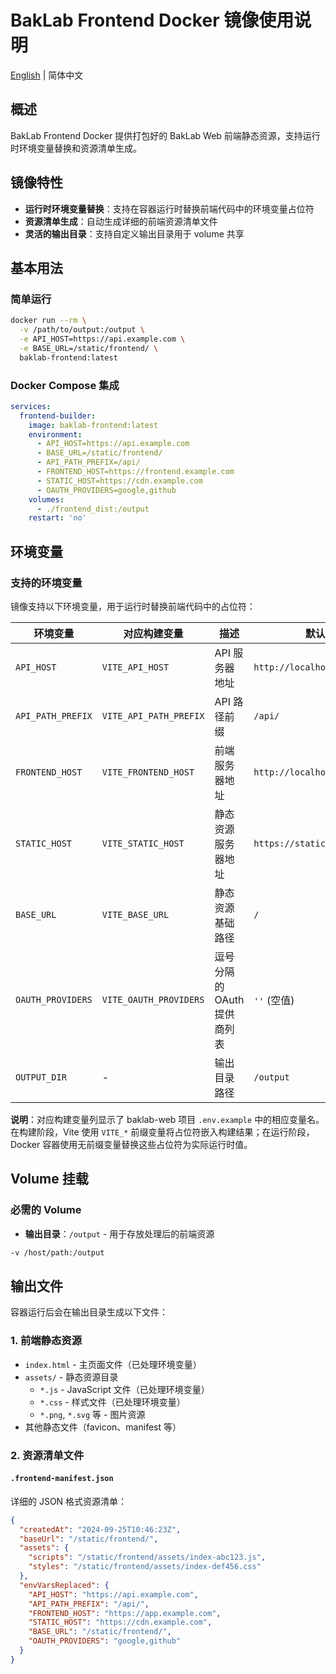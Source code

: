 # BakLab Frontend Docker 镜像使用说明

[English](DOCKER_USAGE.md) | 简体中文

## 概述

BakLab Frontend Docker 提供打包好的 BakLab Web 前端静态资源，支持运行时环境变量替换和资源清单生成。

## 镜像特性

- **运行时环境变量替换**：支持在容器运行时替换前端代码中的环境变量占位符
- **资源清单生成**：自动生成详细的前端资源清单文件
- **灵活的输出目录**：支持自定义输出目录用于 volume 共享

## 基本用法

### 简单运行

```bash
docker run --rm \
  -v /path/to/output:/output \
  -e API_HOST=https://api.example.com \
  -e BASE_URL=/static/frontend/ \
  baklab-frontend:latest
```

### Docker Compose 集成

```yaml
services:
  frontend-builder:
    image: baklab-frontend:latest
    environment:
      - API_HOST=https://api.example.com
      - BASE_URL=/static/frontend/
      - API_PATH_PREFIX=/api/
      - FRONTEND_HOST=https://frontend.example.com
      - STATIC_HOST=https://cdn.example.com
      - OAUTH_PROVIDERS=google,github
    volumes:
      - ./frontend_dist:/output
    restart: 'no'
```

## 环境变量

### 支持的环境变量

镜像支持以下环境变量，用于运行时替换前端代码中的占位符：

| 环境变量          | 对应构建变量           | 描述                      | 默认值                       | 示例                      |
| ----------------- | ---------------------- | ------------------------- | ---------------------------- | ------------------------- |
| `API_HOST`        | `VITE_API_HOST`        | API 服务器地址            | `http://localhost:3000`      | `https://api.example.com` |
| `API_PATH_PREFIX` | `VITE_API_PATH_PREFIX` | API 路径前缀              | `/api/`                      | `/v1/api/`                |
| `FRONTEND_HOST`   | `VITE_FRONTEND_HOST`   | 前端服务器地址            | `http://localhost:5173`      | `https://app.example.com` |
| `STATIC_HOST`     | `VITE_STATIC_HOST`     | 静态资源服务器地址        | `https://static.example.com` | `https://cdn.example.com` |
| `BASE_URL`        | `VITE_BASE_URL`        | 静态资源基础路径          | `/`                          | `/static/frontend/`       |
| `OAUTH_PROVIDERS` | `VITE_OAUTH_PROVIDERS` | 逗号分隔的OAuth提供商列表 | `''` (空值)                  | `google,github`           |
| `OUTPUT_DIR`      | -                      | 输出目录路径              | `/output`                    | `/custom/output/path`     |

**说明**：对应构建变量列显示了 baklab-web 项目 `.env.example` 中的相应变量名。在构建阶段，Vite 使用 `VITE_*` 前缀变量将占位符嵌入构建结果；在运行阶段，Docker 容器使用无前缀变量替换这些占位符为实际运行时值。

## Volume 挂载

### 必需的 Volume

- **输出目录**：`/output` - 用于存放处理后的前端资源

```bash
-v /host/path:/output
```

## 输出文件

容器运行后会在输出目录生成以下文件：

### 1. 前端静态资源

- `index.html` - 主页面文件（已处理环境变量）
- `assets/` - 静态资源目录
  - `*.js` - JavaScript 文件（已处理环境变量）
  - `*.css` - 样式文件（已处理环境变量）
  - `*.png`, `*.svg` 等 - 图片资源
- 其他静态文件（favicon、manifest 等）

### 2. 资源清单文件

#### `.frontend-manifest.json`

详细的 JSON 格式资源清单：

```json
{
  "createdAt": "2024-09-25T10:46:23Z",
  "baseUrl": "/static/frontend/",
  "assets": {
    "scripts": "/static/frontend/assets/index-abc123.js",
    "styles": "/static/frontend/assets/index-def456.css"
  },
  "envVarsReplaced": {
    "API_HOST": "https://api.example.com",
    "API_PATH_PREFIX": "/api/",
    "FRONTEND_HOST": "https://app.example.com",
    "STATIC_HOST": "https://cdn.example.com",
    "BASE_URL": "/static/frontend/",
    "OAUTH_PROVIDERS": "google,github"
  }
}
```
